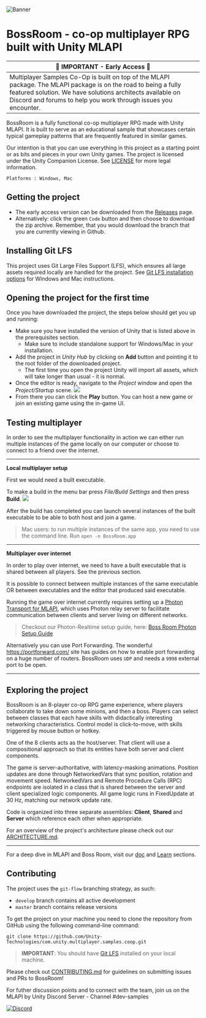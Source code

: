 ![Banner](Documentation/Images/Banner.png)
# BossRoom - co-op multiplayer RPG built with Unity MLAPI

| 🛑  IMPORTANT - Early Access 🛑  | 
| -- |
| Multiplayer Samples Co-Op is built on top of the MLAPI package. The MLAPI package  is on the road to being a fully featured solution. We have solutions architects available on Discord and forums to help you work through issues you encounter. |

BossRoom is a fully functional co-op multiplayer RPG made with Unity MLAPI. It is built to serve as an educational sample that showcases certain typical gameplay patterns that are frequently featured in similar games.

Our intention is that you can use everything in this project as a starting point or as bits and pieces in your own Unity games. The project is licensed under the Unity Companion License. See [LICENSE](LICENSE) for more legal information.


```
Platforms : Windows, Mac
```

## Getting the project
 - The early access version can be downloaded from the [Releases](https://github.com/Unity-Technologies/com.unity.multiplayer.samples.coop/releases) page. 
 - Alternatively: click the green `Code` button and then choose to download the zip archive. Remember, that you would download the branch that you are currently viewing in Github.

## Installing Git LFS

This project uses Git Large Files Support (LFS), which ensures all large assets required locally are handled for the project. See [Git LFS installation options](https://github.com/git-lfs/git-lfs/wiki/Installation) for Windows and Mac instructions. 

## Opening the project for the first time

Once you have downloaded the project, the steps below should get you up and running:
 - Make sure you have installed the version of Unity that is listed above in the prerequisites section.
 	- Make sure to include standalone support for Windows/Mac in your installation. 
 - Add the project in _Unity Hub_ by clicking on **Add** button and pointing it to the root folder of the downloaded project.
 	- The first time you open the project Unity will import all assets, which will take longer than usual - it is normal.
 - Once the editor is ready, navigate to the _Project_ window and open the _Project/Startup_ scene.
![](Documentation/Images/StartupScene.png)
 - From there you can click the **Play** button. You can host a new game or join an existing game using the in-game UI.

## Testing multiplayer

In order to see the multiplayer functionality in action we can either run multiple instances of the game locally on our computer or choose to connect to a friend over the internet.

---------------
**Local multiplayer setup**

First we would need a built executable.

To make a build in the menu bar press _File/Build Settings_ and then press **Build**.
![](Documentation/Images/BuildProject.png)

After the build has completed you can launch several instances of the built executable to be able to both host and join a game.

> Mac users: to run multiple instances of the same app, you need to use the command line.
> Run `open -n BossRoom.app`

---------------
**Multiplayer over internet**

In order to play over internet, we need to have a built executable that is shared between all players. See the previous section.

It is possible to connect between multiple instances of the same executable OR between executables and the editor that produced said executable.

Running the game over internet currently requires setting up a [Photon Transport for MLAPI](https://github.com/Unity-Technologies/mlapi-community-contributions), which uses Photon relay server to facilitate communication between clients and server living on different networks.

> Checkout our Photon-Realtime setup guide, here:
> [Boss Room Photon Setup Guide](Documentation/Photon-Realtime/Readme.md)

Alternatively you can use Port Forwarding. The wonderful https://portforward.com/ site has guides on how to enable port forwarding on a huge number of routers. BossRoom uses `UDP` and needs a `9998` external port to be open. 

------------------------------------------

## Exploring the project
BossRoom is an 8-player co-op RPG game experience, where players collaborate to take down some minions, and then a boss. Players can select between classes that each have skills with didactically interesting networking characteristics. Control model is click-to-move, with skills triggered by mouse button or hotkey. 

One of the 8 clients acts as the host/server. That client will use a compositional approach so that its entities have both server and client components.

The game is server-authoritative, with latency-masking animations. Position updates are done through NetworkedVars that sync position, rotation and movement speed. NetworkedVars and Remote Procedure Calls (RPC) endpoints are isolated in a class that is shared between the server and client specialized logic components. All game logic runs in FixedUpdate at 30 Hz, matching our network update rate. 

Code is organized into three separate assemblies: **Client**, **Shared** and **Server** which reference each other when appropriate.

For an overview of the project's architecture please check out our [ARCHITECTURE.md](ARCHITECTURE.md).

---------------

For a deep dive in MLAPI and Boss Room, visit our [doc](https://docs-multiplayer.unity3d.com/) and [Learn](https://docs-multiplayer.unity3d.com/docs/learn/introduction) sections.

## Contributing

The project uses the `git-flow` branching strategy, as such:
 - `develop` branch contains all active development
 - `master` branch contains release versions

To get the project on your machine you need to clone the repository from GitHub using the following command-line command:
```
git clone https://github.com/Unity-Technologies/com.unity.multiplayer.samples.coop.git
```

> __IMPORTANT__: 
> You should have [Git LFS](https://git-lfs.github.com/) installed on your local machine.

Please check out [CONTRIBUTING.md](CONTRIBUTING.md) for guidelines on submitting issues and PRs to BossRoom!

For futher discussion points and to connect with the team, join us on the MLAPI by Unity Discord Server - Channel #dev-samples

[![Discord](https://img.shields.io/discord/449263083769036810.svg?label=discord&logo=discord&color=informational)](https://discord.gg/FM8SE9E)
